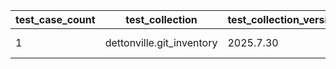 | test_case_count | test_collection | test_collection_version | test_component | test_date | test_failed | test_details_link |
| --- | --- | --- | --- | --- | --- | --- |
| 1 | dettonville.git_inventory | 2025.7.30 | update_inventory | 2025-08-02T14:21:23Z | False | [test details](./update_inventory/test.results/test-results.md) |
